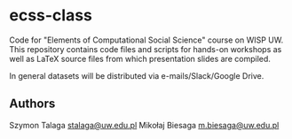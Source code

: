 # ecss-class

Code for "Elements of Computational Social Science" course on WISP UW.
This repository contains code files and scripts for hands-on workshops
as well as LaTeX source files from which presentation slides are compiled.

In general datasets will be distributed via e-mails/Slack/Google Drive.

## Authors

Szymon Talaga <stalaga@uw.edu.pl>
Mikołaj Biesaga <m.biesaga@uw.edu.pl>
